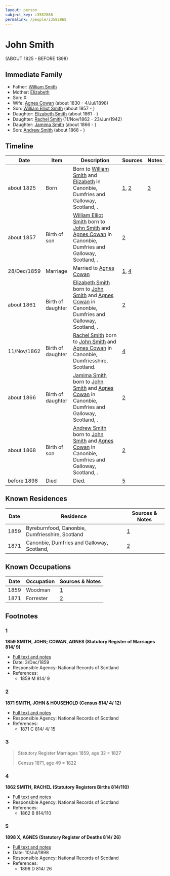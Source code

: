 ```yaml
---
layout: person
subject_key: i3582868
permalink: /people/i3582868
---
```


# John Smith
(ABOUT 1825 - BEFORE 1898)

## Immediate Family

* Father: [William Smith](./@77031673@-william-smith-b-d.md)
* Mother: [Elizabeth](./@8553973@-elizabeth-b-d.md)
* Son: X
* Wife: [Agnes Cowan](./@38031148@-agnes-cowan-b1830-d1898-7-4.md) (about 1830 - 4/Jul/1898)
* Son: [William Elliot Smith](./@15044661@-william-elliot-smith-b1857-d.md) (about 1857 - )
* Daughter: [Elizabeth Smith](./@96054144@-elizabeth-smith-b1861-d.md) (about 1861 - )
* Daughter: [Rachel Smith](./@58377523@-rachel-smith-b1862-11-11-d1942-6-23.md) (11/Nov/1862 - 23/Jun/1942)
* Daughter: [Jamima Smith](./@93122532@-jamima-smith-b1866-d.md) (about 1866 - )
* Son: [Andrew Smith](./@79740305@-andrew-smith-b1868-d.md) (about 1868 - )

## Timeline

Date | Item | Description | Sources | Notes
---|---|---|---|---
about 1825 | Born | Born to [William Smith](./@77031673@-william-smith-b-d.md) and [Elizabeth](./@8553973@-elizabeth-b-d.md) in Canonbie, Dumfries and Galloway, Scotland, . | [1](#1), [2](#2) | [3](#3)
about 1857 | Birth of son | [William Elliot Smith](./@15044661@-william-elliot-smith-b1857-d.md) born to [John Smith](./@3582868@-john-smith-b1825-d1898.md) and [Agnes Cowan](./@38031148@-agnes-cowan-b1830-d1898-7-4.md) in Canonbie, Dumfries and Galloway, Scotland, . | [2](#2) | 
28/Dec/1859 | Marriage | Married to [Agnes Cowan](./@38031148@-agnes-cowan-b1830-d1898-7-4.md)  | [1](#1), [4](#4) | 
about 1861 | Birth of daughter | [Elizabeth Smith](./@96054144@-elizabeth-smith-b1861-d.md) born to [John Smith](./@3582868@-john-smith-b1825-d1898.md) and [Agnes Cowan](./@38031148@-agnes-cowan-b1830-d1898-7-4.md) in Canonbie, Dumfries and Galloway, Scotland, . | [2](#2) | 
11/Nov/1862 | Birth of daughter | [Rachel Smith](./@58377523@-rachel-smith-b1862-11-11-d1942-6-23.md) born to [John Smith](./@3582868@-john-smith-b1825-d1898.md) and [Agnes Cowan](./@38031148@-agnes-cowan-b1830-d1898-7-4.md) in Canonbie, Dumfriesshire, Scotland. | [4](#4) | 
about 1866 | Birth of daughter | [Jamima Smith](./@93122532@-jamima-smith-b1866-d.md) born to [John Smith](./@3582868@-john-smith-b1825-d1898.md) and [Agnes Cowan](./@38031148@-agnes-cowan-b1830-d1898-7-4.md) in Canonbie, Dumfries and Galloway, Scotland, . | [2](#2) | 
about 1868 | Birth of son | [Andrew Smith](./@79740305@-andrew-smith-b1868-d.md) born to [John Smith](./@3582868@-john-smith-b1825-d1898.md) and [Agnes Cowan](./@38031148@-agnes-cowan-b1830-d1898-7-4.md) in Canonbie, Dumfries and Galloway, Scotland, . | [2](#2) | 
before 1898 | Died | Died. | [5](#5) | 

## Known Residences

Date | Residence | Sources & Notes
---|---|---
1859 | Byreburnfood, Canonbie, Dumfriesshire, Scotland | [1](#1)
1871 | Canonbie, Dumfries and Galloway, Scotland,  | [2](#2)

## Known Occupations

Date | Occupation | Sources & Notes
---|---|---
1859 | Woodman | [1](#1)
1871 | Forrester | [2](#2)

## Footnotes

### 1

**1859 SMITH, JOHN; COWAN, AGNES (Statutory Register of Marriages 814/ 9)**

* [Full text and notes](../sources/@40041620@-1859-smith,-john;-cowan,-agnes-statutory-register-of-marriages-814-9-.md)
* Date: 3/Dec/1859
* Responsible Agency: National Records of Scotland
* References: 
  * 1859 M 814/ 9

### 2

**1871 SMITH, JOHN & HOUSEHOLD (Census 814/ 4/ 12)**

* [Full text and notes](../sources/@12031922@-1871-smith,-john-&-household-census-814-4-12-.md)
* Responsible Agency: National Records of Scotland
* References: 
  * 1871 C 814/ 4/ 15

### 3

> Statutory Register Marriages 1859, age 32 = 1827
>
> Census 1871, age 49 = 1822
>


### 4

**1862 SMITH, RACHEL (Statutory Registers Births 814/110)**

* [Full text and notes](../sources/@10451888@-1862-smith,-rachel-statutory-registers-births-814-110-.md)
* Responsible Agency: National Records of Scotland
* References: 
  * 1862 B 814/110

### 5

**1898 X, AGNES (Statutory Register of Deaths 814/ 26)**

* [Full text and notes](../sources/@15804504@-1898-smith,-agnes-statutory-register-of-deaths-814-26-.md)
* Date: 10/Jul/1898
* Responsible Agency: National Records of Scotland
* References: 
  * 1898 D 814/ 26


